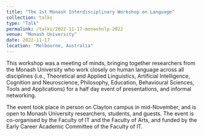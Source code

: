 ```yaml
---
title: "The 1st Monash Interdisciplinary Workshop on Language"
collection: talks
type: "Talk"
permalink: /talks/2022-11-17-monashnlp-2022
venue: "Monash University"
date: 2022-11-17
location: "Melbourne, Australia"
---
```


This workshop was a meeting of minds, bringing together researchers from the Monash University who work closely on human language across all disciplines (i.e., Theoretical and Applied Linguistics, Artificial Intelligence, Cognition and Neuroscience, Philosophy, Education, Behavioural Sciences, Tools and Applications)  for a half day event of presentations, and informal networking.

The event took place in person on Clayton campus in mid-November, and is open to Monash University researchers, students, and guests. The event is co-organised by the Faculty of IT and the Faculty of Arts, and funded by the Early Career Academic Committee of the Faculty of IT. 
